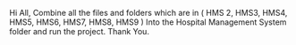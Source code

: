 Hi All,
Combine all the files and folders which are in ( HMS 2, HMS3, HMS4, HMS5, HMS6, HMS7, HMS8, HMS9 ) Into the Hospital Management System folder and run the project.
Thank You.
